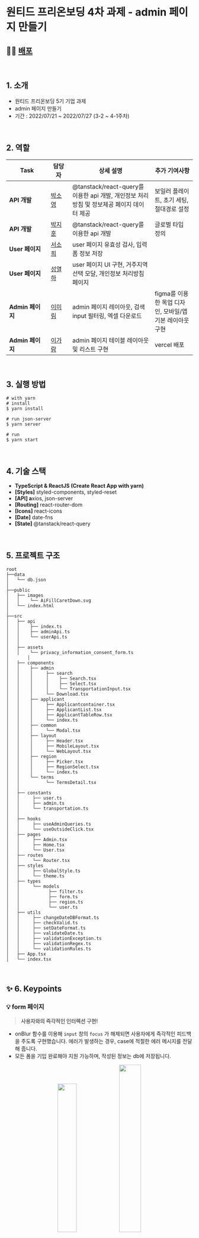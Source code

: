 # 원티드 프리온보딩 4차 과제 - admin 페이지 만들기

## 🚀🚀 [배포](https://wanted-group-4-snplab.vercel.app/)

<br />

## 1. 소개

- 원티드 프리온보딩 5기 기업 과제
- admin 페이지 만들기
- 기간 : 2022/07/21 ~ 2022/07/27 (3-2 ~ 4-1주차)

<br />

## 2. 역할

| <div style="width:96px">Task</div> | <div style="width:42px">담당자</div> | 상세 설명 | 추가 기여사항 |
| --- | --- | --- | --- |
| **API 개발** | [박소영](https://github.com/soyoung931014) | @tanstack/react-query를 이용한 api 개발, 개인정보 처리방침 및 정보제공 페이지 데이터 제공 | 보일러 플레이트, 초기 세팅, 절대경로 설정 |
| **API 개발** | [박지훈](https://github.com/JiehoonPark) | @tanstack/react-query를 이용한 api 개발 | 글로벌 타입 정의 |
| **User 페이지** | [서소희](https://github.com/greenish0902) | user 페이지 유효성 검사, 입력 폼 정보 저장 |  |
| **User 페이지** | [성열하](https://github.com/Hotsumm) | user 페이지 UI 구현, 거주지역 선택 모달, 개인정보 처리방침 페이지 |  |
| **Admin 페이지** | [이미림](https://github.com/mrlee323) | admin 페이지 레이아웃, 검색 input 필터링, 엑셀 다운로드 | figma를 이용한 목업 디자인, 모바일/앱 기본 레이아웃 구현 |
| **Admin 페이지** | [이가람](https://github.com/devmagrfs) | admin 페이지 테이블 레이아웃 및 리스트 구현 | vercel 배포 |

<br />

## 3. 실행 방법

```
# with yarn
# install
$ yarn install

# run json-server
$ yarn server

# run
$ yarn start
```

<br />

## 4. 기술 스택

- **TypeScript & ReactJS (Create React App with yarn)**
- **[Styles]** styled-components, styled-reset
- **[API] a**xios, json-server
- **[Routing]** react-router-dom
- **[Icons]** react-icons
- **[Date]** date-fns
- **[State]** @tanstack/react-query

<br />

## 5. 프로젝트 구조

```
root
├──data
│   └── db.json
│
├──public
│   ├── images
│   │    └── AiFillCaretDown.svg
│   └── index.html
│
├──src
│   ├── api
│   │    ├── index.ts
│   │    ├── adminApi.ts
│   │    └── userApi.ts
│   │
│   ├── assets
│   │    └── privacy_information_consent_form.ts
│       │
│   ├── components
│   │    ├── admin
│   │    │     ├── search
│   │    │     │    ├── Search.tsx
│   │    │     │    ├── Select.tsx
│   │    │     │    └── TransportationInput.tsx
│   │    │     └── Download.tsx
│   │    ├── applicant
│   │    │     ├── Applicantcontainer.tsx
│   │    │     ├── ApplicantList.tsx
│   │    │     ├── ApplicantTableRow.tsx
│   │    │     └── index.ts
│   │    ├── common
│   │    │     └── Modal.tsx
│   │    ├── layout
│   │    │     ├── Header.tsx
│   │    │     ├── MobileLayout.tsx
│   │    │     └── WebLayout.tsx
│   │    ├── region
│   │    │     ├── Picker.tsx
│   │    │     ├── RegionSelect.tsx
│   │    │     └── index.ts
│   │    └── terms
│   │          └── TermsDetail.tsx
│   │
│   ├── constants
│   │     ├── user.ts
│   │     ├── admin.ts
│   │     └── transportation.ts
│   │
│   ├── hooks
│   │     ├── useAdminQueries.ts
│   │     └── useOutsideClick.tsx
│   ├── pages
│   │     ├── Admin.tsx
│   │     ├── Home.tsx
│   │     └── User.tsx
│   ├── routes
│   │     └── Router.tsx
│   ├── styles
│   │     ├── GlobalStyle.ts
│   │     └── theme.ts
│   ├── types
│   │     └── models
│   │           ├── filter.ts
│   │           ├── form.ts
│   │           ├── region.ts
│   │           └── user.ts
│   ├── utils
│   │     ├── changeDateDBFormat.ts
│   │     ├── checkValid.ts
│   │     ├── setDateFormat.ts
│   │     ├── validateDate.ts
│   │     ├── validationException.ts
│   │     ├── validationRegex.ts
│   │     └── validationRules.ts
│   ├── App.tsx
│   └── index.tsx
```

<br />

## ✨ 6. Keypoints

### 💡 form 페이지

> **사용자와의 즉각적인 인터렉션 구현!**

- onBlur 함수를 이용해 `input` 창의 `focus` 가 해제되면 사용자에게 즉각적인 피드백을 주도록 구현했습니다. 에러가 발생하는 경우, case에 적절한 에러 메시지를 전달해 줍니다.
- 모든 폼을 기입 완료해야 지원 가능하며, 작성된 정보는 db에 저장됩니다.

<div align="center">
  <img width="32%" src="https://user-images.githubusercontent.com/87647245/183841934-47957ba2-431a-4a44-9bf6-bda784f2879c.png" />
  <img width="34%" src="https://user-images.githubusercontent.com/87647245/183841932-94496938-de10-45dd-b6a5-019365d44cc1.png" />
</div>

<br/>

<div align="center">
  <img width="40%" src="https://user-images.githubusercontent.com/87647245/183841928-d6c38b2a-8439-4324-a71f-9c9ddf80b185.png" />
  <img width="26%" src="https://user-images.githubusercontent.com/87647245/183841936-49c6c825-f092-455b-a3f8-736f69f06fed.png" />
</div>

<br />

### 💡 admin 페이지

> **사용자의 편의를 고려한 필터링!**

- 입력시에 다중 선택이 가능했던 이용수단의 경우, 다중 검색이 가능하도록 구현했습니다. 여러 이용수단 중 선택한 이용수단 외에 후보가 될 수 있는 이용수단을 제시해 주어, 타이핑 또는 직접 선택을 통해 검색이 가능합니다.
- 당첨 여부는 즉시 반영됩니다.
- 엑셀 다운로드 버튼을 클릭하면 현재 보이는 데이터를 다운받을 수 있습니다.

<div align="center">
  <img width="72%" src="https://user-images.githubusercontent.com/87647245/183841938-23fd3ef7-19f7-44bd-85bd-0fe34ba2b676.png" />
</div>

<br />

### 💡 api 제작

> **react-query 기반의 서버 데이터 흐름을 고려한 구현!**

- CRUD가 자주 이루어지는 데이터 흐름을 고려해 react-query를 이용했습니다.
- api 함수를 호출할 때 어떤 동작을 하는지 **명확한 네이밍에 유의**하여 구현했습니다. 쿼리를 트리거하는 쿼리키와 그에 따른 콜백함수를 분리하여 가독성과 재사용성을 높였습니다.
